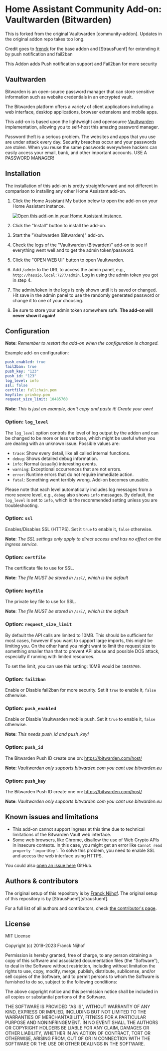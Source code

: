 # Home Assistant Community Add-on: Vaultwarden (Bitwarden)

This is forked from the original Vaultwarden [community-addon].
Updates in the original addon repo takes too long.

Credit goes to [frenck] for the base addon and [StrausFuenf] for extending it by push notification and fail2ban

This Addon adds Push notification support and Fail2ban for more security

## Vaultwarden

Bitwarden is an open-source password manager that can store sensitive
information such as website credentials in an encrypted vault.

The Bitwarden platform offers a variety of client applications including
a web interface, desktop applications, browser extensions and mobile apps.

This add-on is based upon the lightweight and opensource
[Vaultwarden][vaultwarden] implementation, allowing you to self-host
this amazing password manager.

Password theft is a serious problem. The websites and apps that you use are
under attack every day. Security breaches occur and your passwords are stolen.
When you reuse the same passwords everywhere hackers can easily access your
email, bank, and other important accounts. USE A PASSWORD MANAGER!

## Installation

The installation of this add-on is pretty straightforward and not different in
comparison to installing any other Home Assistant add-on.

1. Click the Home Assistant My button below to open the add-on on your Home
   Assistant instance.

   [![Open this add-on in your Home Assistant instance.][addon-badge]][addon]

1. Click the "Install" button to install the add-on.
1. Start the "Vaultwarden (Bitwarden)" add-on.
1. Check the logs of the "Vaultwarden (Bitwarden)" add-on to see if everything
   went well and to get the admin token/password.
1. Click the "OPEN WEB UI" button to open Vaultwarden.
1. Add `/admin` to the URL to access the admin panel, e.g.,
   `http://hassio.local:7277/admin`. Log in using the admin token you got
   in step 4.
1. The admin/token in the logs is only shown until it is saved or changed.
   Hit save in the admin panel to use the randomly generated password or
   change it to one of your choosing.
1. Be sure to store your admin token somewhere safe. **The add-on will never
   show it again!**

## Configuration

**Note**: _Remember to restart the add-on when the configuration is changed._

Example add-on configuration:

```yaml
push_enabled: true
fail2ban: true
push_key: "123"
push_id: "123"
log_level: info
ssl: false
certfile: fullchain.pem
keyfile: privkey.pem
request_size_limit: 10485760
```

**Note**: _This is just an example, don't copy and paste it! Create your own!_

### Option: `log_level`

The `log_level` option controls the level of log output by the addon and can
be changed to be more or less verbose, which might be useful when you are
dealing with an unknown issue. Possible values are:

- `trace`: Show every detail, like all called internal functions.
- `debug`: Shows detailed debug information.
- `info`: Normal (usually) interesting events.
- `warning`: Exceptional occurrences that are not errors.
- `error`: Runtime errors that do not require immediate action.
- `fatal`: Something went terribly wrong. Add-on becomes unusable.

Please note that each level automatically includes log messages from a
more severe level, e.g., `debug` also shows `info` messages. By default,
the `log_level` is set to `info`, which is the recommended setting unless
you are troubleshooting.

### Option: `ssl`

Enables/Disables SSL (HTTPS). Set it `true` to enable it, `false` otherwise.

**Note**: _The SSL settings only apply to direct access and has no effect
on the Ingress service._

### Option: `certfile`

The certificate file to use for SSL.

**Note**: _The file MUST be stored in `/ssl/`, which is the default_

### Option: `keyfile`

The private key file to use for SSL.

**Note**: _The file MUST be stored in `/ssl/`, which is the default_

### Option: `request_size_limit`

By default the API calls are limited to 10MB. This should be sufficient for
most cases, however if you want to support large imports, this might be
limiting you. On the other hand you might want to limit the request size to
something smaller than that to prevent API abuse and possible DOS attack,
especially if running with limited resources.

To set the limit, you can use this setting: 10MB would be `10485760`.

### Option: `fail2ban`

Enable or Disable fail2ban for more security. Set it `true` to enable it, `false` otherwise.

### Option: `push_enabled`

Enable or Disable Vaultwarden mobile push. Set it `true` to enable it, `false` otherwise.

**Note**: _This needs push_id and push_key!_

### Option: `push_id`

The Bitwarden Push ID create one on: https://bitwarden.com/host/

**Note**: _Vaultwarden only supports bitwarden.com you cant use bitwarden.eu_

### Option: `push_key`

The Bitwarden Push ID create one on: https://bitwarden.com/host/

**Note**: _Vaultwarden only supports bitwarden.com you cant use bitwarden.eu_

## Known issues and limitations

- This add-on cannot support Ingress at this time due to technical limitations
  of the Bitwarden Vault web interface.
- Some web browsers, like Chrome, disallow the use of Web Crypto APIs in
  insecure contexts. In this case, you might get an error like
  `Cannot read property 'importKey'`. To solve this problem, you need to enable
  SSL and access the web interface using HTTPS.

You could also [open an issue here][issue] GitHub.

## Authors & contributors

The original setup of this repository is by [Franck Nijhof][frenck].
The original setup of this repository is by [StrausFuenf][strausfuenf].

For a full list of all authors and contributors,
check [the contributor's page][contributors].

## License

MIT License

Copyright (c) 2019-2023 Franck Nijhof

Permission is hereby granted, free of charge, to any person obtaining a copy
of this software and associated documentation files (the "Software"), to deal
in the Software without restriction, including without limitation the rights
to use, copy, modify, merge, publish, distribute, sublicense, and/or sell
copies of the Software, and to permit persons to whom the Software is
furnished to do so, subject to the following conditions:

The above copyright notice and this permission notice shall be included in all
copies or substantial portions of the Software.

THE SOFTWARE IS PROVIDED "AS IS", WITHOUT WARRANTY OF ANY KIND, EXPRESS OR
IMPLIED, INCLUDING BUT NOT LIMITED TO THE WARRANTIES OF MERCHANTABILITY,
FITNESS FOR A PARTICULAR PURPOSE AND NONINFRINGEMENT. IN NO EVENT SHALL THE
AUTHORS OR COPYRIGHT HOLDERS BE LIABLE FOR ANY CLAIM, DAMAGES OR OTHER
LIABILITY, WHETHER IN AN ACTION OF CONTRACT, TORT OR OTHERWISE, ARISING FROM,
OUT OF OR IN CONNECTION WITH THE SOFTWARE OR THE USE OR OTHER DEALINGS IN THE
SOFTWARE.

[addon-badge]: https://my.home-assistant.io/badges/supervisor_addon.svg
[addon]: https://my.home-assistant.io/redirect/supervisor_addon/?addon=a0d7b954_bitwarden&repository_url=https%3A%2F%2Fgithub.com%2Fhassio-addons%2Frepository
[contributors]: https://github.com/hassio-addons/addon-bitwarden/graphs/contributors
[discord-ha]: https://discord.gg/c5DvZ4e
[discord]: https://discord.me/hassioaddons
[forum]: https://community.home-assistant.io/t/home-assistant-community-add-on-bitwarden-rs/115573?u=frenck
[frenck]: https://github.com/frenck
[issue]: https://github.com/hassio-addons/addon-bitwarden/issues
[reddit]: https://reddit.com/r/homeassistant
[releases]: https://github.com/hassio-addons/addon-bitwarden/releases
[semver]: https://semver.org/spec/v2.0.0.html
[vaultwarden]: https://github.com/dani-garcia/vaultwarden
